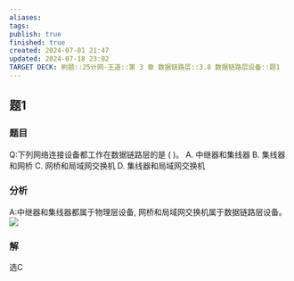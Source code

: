 ```yaml
---
aliases: 
tags: 
publish: true
finished: true
created: 2024-07-01 21:47
updated: 2024-07-18 23:02
TARGET DECK: 刷题::25计网-王道::第 3 章 数据链路层::3.8 数据链路层设备::题1
---
```


## 题1
### 题目
Q:下列网络连接设备都工作在数据链路层的是 ( )。
A. 中继器和集线器 B. 集线器和网桥
C. 网桥和局域网交换机 D. 集线器和局域网交换机
### 分析
A:中继器和集线器都属于物理层设备, 网桥和局域网交换机属于数据链路层设备。
![](https://img.hwenyi.live/202407182303627.webp)
### 解
选C
